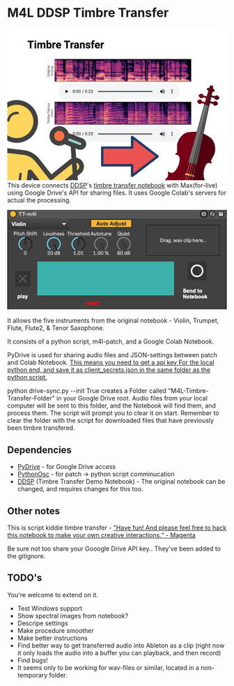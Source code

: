 # M4L DDSP Timbre Transfer

![](tt.jpg)
This device connects [DDSP](https://github.com/magenta/ddsp)'s [timbre transfer notebook](https://colab.research.google.com/github/magenta/ddsp/blob/master/ddsp/colab/demos/timbre_transfer.ipynb) with Max(for-live) using Google Drive's API  for sharing files. It uses Google Colab's servers for actual the processing. 

![](m4l-interface.png)

It allows the five instruments from the original notebook - Violin, Trumpet, Flute, Flute2, & Tenor Saxophone.

It consists of a python script, m4l-patch, and a Google Colab Notebook. 

PyDrive is used for sharing audio files and JSON-settings between patch and Colab Notebook. [This means you need to get a api key For the local python end, and save it as client_secrets.json in the same folder as the python script.](https://pythonhosted.org/PyDrive/quickstart.html#authentication)

python drive-sync.py --init True creates a Folder called "M4L-Timbre-Transfer-Folder" in your Google Drive root. Audio files from your local computer will be sent to this folder, and the Notebook will find them, and process them. The script will prompt you to clear it on start. Remember to clear the folder with the script for downloaded files that have previously been timbre transfered. 



## Dependencies

* [PyDrive](https://pythonhosted.org/PyDrive/) - for Google Drive access
* [PythonOsc](https://github.com/attwad/python-osc) - for patch -> python script comminucation
* [DDSP](https://github.com/magenta/ddsp) (Timbre Transfer Demo Notebook) - The original notebook can be changed, and requires changes for this too.


## Other notes

This is script kiddie timbre transfer - ["Have fun! And please feel free to hack this notebook to make your own creative interactions.“ - Magenta ](https://colab.research.google.com/github/magenta/ddsp/blob/master/ddsp/colab/demos/timbre_transfer.ipynb)

Be sure not too share your Gooogle Drive API key.. They've been added to the gitignore.



## TODO's

You're welcome to extend on it. 

* Test Windows support
* Show spectral images from notebook?
* Descripe settings
* Make procedure smoother 
* Make better instructions
* Find better way to get transferred audio into Ableton as a clip (right now it only loads the audio into a buffer you can playback, and then record)
* Find bugs!
* It seems only to be working for wav-files or similar, located in a non-temporary folder.

